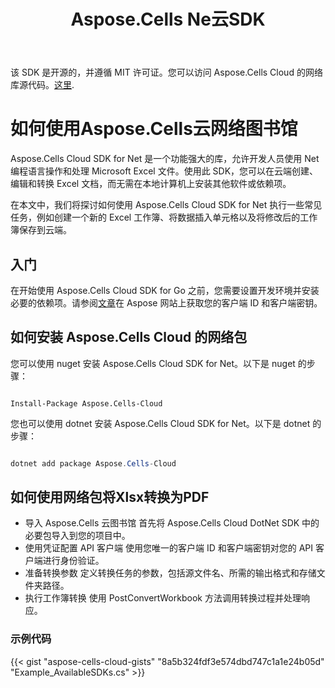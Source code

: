 ﻿---
title: Aspose.Cells Ne云SDK
second_title: Aspose.Cells Cloud Documen
type: docs
url: /zh/available-sdks/aspose-cells-cloud-net/
description: Aspose.Cells 云支持 Excel 创建、转换、合并、拆分、保护、内部对象操作等
weight: 30
kwords: Excel, Office 云, REST API, 电子表格, PDF, CSV, Json, Markdown, Net
---
该 SDK 是开源的，并遵循 MIT 许可证。您可以访问 Aspose.Cells Cloud 的网络库源代码。[这里](https://github.com/aspose-cells-cloud/aspose-cells-cloud-dotnet).

# **如何使用Aspose.Cells云网络图书馆**

Aspose.Cells Cloud SDK for Net 是一个功能强大的库，允许开发人员使用 Net 编程语言操作和处理 Microsoft Excel 文件。使用此 SDK，您可以在云端创建、编辑和转换 Excel 文档，而无需在本地计算机上安装其他软件或依赖项。

在本文中，我们将探讨如何使用 Aspose.Cells Cloud SDK for Net 执行一些常见任务，例如创建一个新的 Excel 工作簿、将数据插入单元格以及将修改后的工作簿保存到云端。

## 入门

在开始使用 Aspose.Cells Cloud SDK for Go 之前，您需要设置开发环境并安装必要的依赖项。请参阅[文章](https://docs.aspose.cloud/cells/quickstart/)在 Aspose 网站上获取您的客户端 ID 和客户端密钥。

## 如何安装 Aspose.Cells Cloud 的网络包

您可以使用 nuget 安装 Aspose.Cells Cloud SDK for Net。以下是 nuget 的步骤：

```nuget

Install-Package Aspose.Cells-Cloud

```

您也可以使用 dotnet 安装 Aspose.Cells Cloud SDK for Net。以下是 dotnet 的步骤：

```powershell

dotnet add package Aspose.Cells-Cloud

```

## 如何使用网络包将Xlsx转换为PDF

- 导入 Aspose.Cells 云图书馆
首先将 Aspose.Cells Cloud DotNet SDK 中的必要包导入到您的项目中。
- 使用凭证配置 API 客户端
使用您唯一的客户端 ID 和客户端密钥对您的 API 客户端进行身份验证。
- 准备转换参数
定义转换任务的参数，包括源文件名、所需的输出格式和存储文件夹路径。
- 执行工作簿转换
使用 PostConvertWorkbook 方法调用转换过程并处理响应。

### **示例代码**

{{< gist "aspose-cells-cloud-gists" "8a5b324fdf3e574dbd747c1a1e24b05d" "Example_AvailableSDKs.cs" >}}
